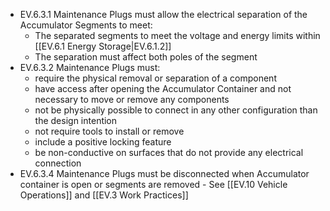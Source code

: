 - EV.6.3.1 Maintenance Plugs must allow  the electrical separation of the Accumulator Segments to meet:
	- The separated segments to meet the voltage and energy limits within [[EV.6.1 Energy Storage|EV.6.1.2]] 
	- The separation must affect both poles of the segment
- EV.6.3.2 Maintenance Plugs must:
	- require the physical removal or separation of a component
	- have access after opening the Accumulator Container and not necessary to move or remove any components
	- not be physically possible to connect in any other configuration than the design intention
	- not require tools to install or remove
	- include a positive locking feature
	- be non-conductive on surfaces that do not provide any electrical connection
- EV.6.3.4 Maintenance Plugs must be disconnected when Accumulator container is open or segments are removed - See [[EV.10 Vehicle Operations]] and [[EV.3 Work Practices]]